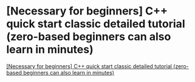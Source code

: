 # [Necessary for beginners] C++ quick start classic detailed tutorial (zero-based beginners can also learn in minutes)
[[Necessary for beginners] C++ quick start classic detailed tutorial (zero-based beginners can also learn in minutes)](https://aiwithcloud.com/2022/09/16/necessary_for_beginners_c_quick_start_classic_detailed_tutorial_zero_based_beginners_can_also_learn_in_minutes/)